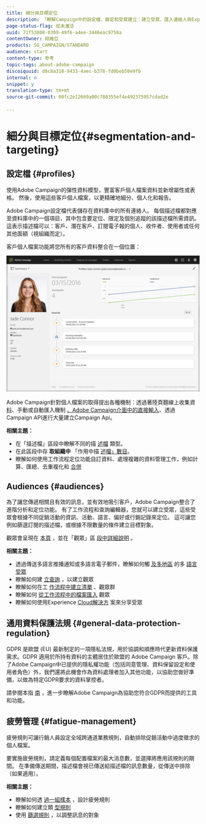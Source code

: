 ```yaml
---
title: 細分與目標定位
description: 「瞭解Campaign中的設定檔、鎖定和受眾建立：建立受眾、匯入連絡人與Experience cloud解決方案分享受眾，並避免行銷疲勞。」
page-status-flag: 從未激活
uuid: 71f53808-0309-49f6-a4ee-3446eac9758a
contentOwner: 紹維亞
products: SG_CAMPAIGN/STANDARD
audience: start
content-type: 參考
topic-tags: about-adobe-campaign
discoiquuid: d8c8a318-9433-4aec-b378-fd0beb50e9fb
internal: n
snippet: y
translation-type: tm+mt
source-git-commit: 00fc2e12669a00c788355ef4e492375957cdad2e

---
```



# 細分與目標定位{#segmentation-and-targeting}

## 設定檔 {#profiles}

使用Adobe Campaign的彈性資料模型，豐富客戶個人檔案資料並新增屬性或表格。 然後，使用這些客戶個人檔案，以更精確地細分、個人化和報告。

Adobe Campaign設定檔代表儲存在資料庫中的所有連絡人。 每個描述檔都對應至資料庫中的一個項目，其中包含要定位、限定及個別追蹤的該描述檔所需資訊。 這表示描述檔可以：客戶、潛在客戶、訂閱電子報的個人、收件者、使用者或任何其他面額（視組織而定）。

客戶個人檔案功能將您所有的客戶資料整合在一個位置：

![](assets/mkt_hist_view.png)

Adobe Campaign針對個人檔案的取得提出各種機制：透過著陸頁麵線上收集資 [料](../../channels/using/about-landing-pages.md)、手動或自動匯入機制 [、Adobe Campaign介面中的直接輸入](../../automating/using/about-data-import-and-export.md)、透過 [](../../audiences/using/creating-profiles.md)[](https://final-docs.campaign.adobe.com/doc/standard/en/api/ACS_API.html)Campaign API進行大量建立Campaign Api。

**相關主題：**

* 在「描述檔」區段中瞭解不同的描 [述檔](../../audiences/using/about-profiles.md) 類型。
* 在此區段中存 **取組織中** 「作用中描 [述檔」數目](../../audiences/using/active-profiles.md)。
* 瞭解如何使用工作流程定位功能自訂資料、處理複雜的資料管理工作，例如計算、匯總、去重複化和 [合併](../../automating/using/about-targeting-activities.md)

## Audiences {#audiences}

為了讓您傳遞相關且有效的訊息，並有效地吸引客戶，Adobe Campaign整合了進階分析和定位功能。 有了工作流程和查詢編輯器，您就可以建立受眾，這些受眾會根據不同促銷活動的資訊、活動、語言、偏好或行銷記錄來定位。 這可讓您例如篩選訂閱的描述檔，或根據不限數量的條件建立目標對象。

觀眾會呈現在 [本頁](../../audiences/using/about-audiences.md) ，並在「觀眾」區 [段中詳細說明](../../audiences/using/creating-audiences.md) 。

**相關主題：**

* 透過傳送多語言推播通知或多語言電子郵件，瞭解如何觸 [及多地區](../../channels/using/creating-a-multilingual-push-notification.md) 的多 [語言受眾](../../channels/using/creating-a-multilingual-email.md)
* 瞭解如何建 [立查詢](../../audiences/using/creating-audiences.md#creating-query-audiences) ，以建立觀眾
* 瞭解如何在工 [作流程中建立清單](../../audiences/using/creating-audiences.md#creating-list-audiences) 、觀眾群
* 瞭解如何 [從工作流程中的檔案匯入](../../audiences/using/creating-audiences.md#creating-file-audiences) 觀眾
* 瞭解如何使用Experience [Cloud解決方](../../audiences/using/creating-audiences.md#creating-experience-cloud-audiences) 案來分享受眾

## 通用資料保護法規 {#general-data-protection-regulation}

GDPR 是歐盟 (EU) 最新制定的一項隱私法規，用於協調和順應時代更新資料保護需求。GDPR 適用於所持有資料的主體居住於歐盟的 Adobe Campaign 客戶。除了Adobe Campaign中已提供的隱私權功能（包括同意管理、資料保留設定和使用者角色）外，我們還將此機會作為資料處理者加入其他功能，以協助您做好準備，以做為特定GDPR要求的資料掌控者。

請參閱本指 [南](https://docs.campaign.adobe.com/doc/standard/getting_started/en/ACS_GDPR.html) ，進一步瞭解Adobe Campaign為協助您符合GDPR而提供的工具和功能。

## 疲勞管理 {#fatigue-management}

疲勞規則可讓行銷人員設定全域跨通道業務規則，自動排除促銷活動中過度徵求的個人檔案。

要實施疲勞規則，請定義每個配置檔案的最大消息數，並選擇將應用該規則的期間。 在準備傳送期間，描述檔會視已傳送給描述檔的訊息數量，從傳送中排除（如果適用）。

**相關主題：**

* 瞭解如何透 [過一組樣本](../../administration/using/fatigue-rules.md#examples) ，設計疲勞規則
* 瞭解如何建立類 [型規則](../../administration/using/about-typology-rules.md)
* 使用 [篩選規則](../../administration/using/filtering-rules.md) ，以調整訊息的對象
